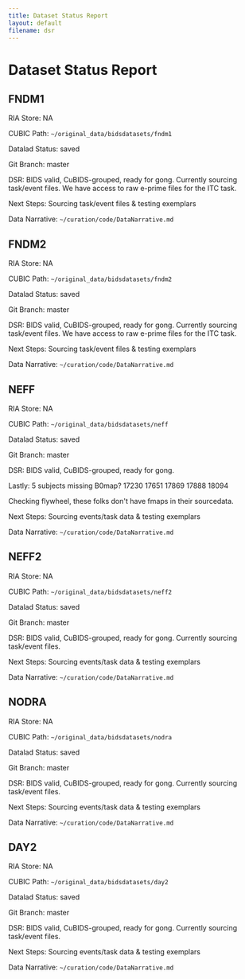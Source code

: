 ```yaml
---
title: Dataset Status Report
layout: default
filename: dsr
--- 
```


# Dataset Status Report

## FNDM1 

RIA Store: NA

CUBIC Path: `~/original_data/bidsdatasets/fndm1`

Datalad Status: saved

Git Branch: master

DSR: BIDS valid, CuBIDS-grouped, ready for gong. Currently sourcing task/event files. We have access to raw e-prime files for the ITC task.

Next Steps: Sourcing task/event files & testing exemplars

Data Narrative: `~/curation/code/DataNarrative.md`

## FNDM2

RIA Store: NA

CUBIC Path: `~/original_data/bidsdatasets/fndm2`

Datalad Status: saved

Git Branch: master

DSR: BIDS valid, CuBIDS-grouped, ready for gong. Currently sourcing task/event files. We have access to raw e-prime files for the ITC task.

Next Steps: Sourcing task/event files & testing exemplars

Data Narrative: `~/curation/code/DataNarrative.md`

## NEFF

RIA Store: NA

CUBIC Path: `~/original_data/bidsdatasets/neff`

Datalad Status: saved

Git Branch: master

DSR: BIDS valid, CuBIDS-grouped, ready for gong.

Lastly: 5 subjects missing B0map? 
17230
17651
17869
17888
18094

Checking flywheel, these folks don't have fmaps in their sourcedata.

Next Steps: Sourcing events/task data & testing exemplars

Data Narrative: `~/curation/code/DataNarrative.md`

## NEFF2

RIA Store: NA

CUBIC Path: `~/original_data/bidsdatasets/neff2`

Datalad Status: saved

Git Branch: master

DSR: BIDS valid, CuBIDS-grouped, ready for gong. Currently sourcing task/event files.

Next Steps: Sourcing events/task data & testing exemplars

Data Narrative: `~/curation/code/DataNarrative.md`

## NODRA

RIA Store: NA

CUBIC Path: `~/original_data/bidsdatasets/nodra`

Datalad Status: saved

Git Branch: master

DSR: BIDS valid, CuBIDS-grouped, ready for gong. Currently sourcing task/event files.

Next Steps: Sourcing events/task data & testing exemplars

Data Narrative: `~/curation/code/DataNarrative.md`

## DAY2

RIA Store: NA

CUBIC Path: `~/original_data/bidsdatasets/day2`

Datalad Status: saved

Git Branch: master

DSR: BIDS valid, CuBIDS-grouped, ready for gong. Currently sourcing task/event files.

Next Steps: Sourcing events/task data & testing exemplars

Data Narrative: `~/curation/code/DataNarrative.md`
